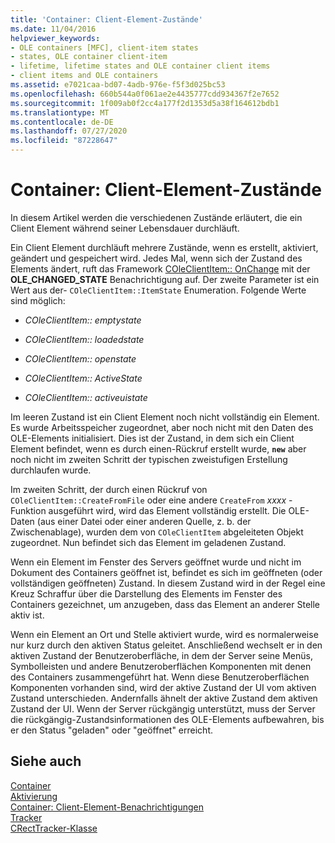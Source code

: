 ```yaml
---
title: 'Container: Client-Element-Zustände'
ms.date: 11/04/2016
helpviewer_keywords:
- OLE containers [MFC], client-item states
- states, OLE container client-item
- lifetime, lifetime states and OLE container client items
- client items and OLE containers
ms.assetid: e7021caa-bd07-4adb-976e-f5f3d025bc53
ms.openlocfilehash: 660b544a0f061ae2e4435777cdd934367f2e7652
ms.sourcegitcommit: 1f009ab0f2cc4a177f2d1353d5a38f164612bdb1
ms.translationtype: MT
ms.contentlocale: de-DE
ms.lasthandoff: 07/27/2020
ms.locfileid: "87228647"
---
```

# <a name="containers-client-item-states"></a>Container: Client-Element-Zustände

In diesem Artikel werden die verschiedenen Zustände erläutert, die ein Client Element während seiner Lebensdauer durchläuft.

Ein Client Element durchläuft mehrere Zustände, wenn es erstellt, aktiviert, geändert und gespeichert wird. Jedes Mal, wenn sich der Zustand des Elements ändert, ruft das Framework [COleClientItem:: OnChange](reference/coleclientitem-class.md#onchange) mit der **OLE_CHANGED_STATE** Benachrichtigung auf. Der zweite Parameter ist ein Wert aus der- `COleClientItem::ItemState` Enumeration. Folgende Werte sind möglich:

- *COleClientItem:: emptystate*

- *COleClientItem:: loadedstate*

- *COleClientItem:: openstate*

- *COleClientItem:: ActiveState*

- *COleClientItem:: activeuistate*

Im leeren Zustand ist ein Client Element noch nicht vollständig ein Element. Es wurde Arbeitsspeicher zugeordnet, aber noch nicht mit den Daten des OLE-Elements initialisiert. Dies ist der Zustand, in dem sich ein Client Element befindet, wenn es durch einen-Rückruf erstellt wurde, **`new`** aber noch nicht im zweiten Schritt der typischen zweistufigen Erstellung durchlaufen wurde.

Im zweiten Schritt, der durch einen Rückruf von `COleClientItem::CreateFromFile` oder eine andere `CreateFrom` *xxxx* -Funktion ausgeführt wird, wird das Element vollständig erstellt. Die OLE-Daten (aus einer Datei oder einer anderen Quelle, z. b. der Zwischenablage), wurden dem von `COleClientItem` abgeleiteten Objekt zugeordnet. Nun befindet sich das Element im geladenen Zustand.

Wenn ein Element im Fenster des Servers geöffnet wurde und nicht im Dokument des Containers geöffnet ist, befindet es sich im geöffneten (oder vollständigen geöffneten) Zustand. In diesem Zustand wird in der Regel eine Kreuz Schraffur über die Darstellung des Elements im Fenster des Containers gezeichnet, um anzugeben, dass das Element an anderer Stelle aktiv ist.

Wenn ein Element an Ort und Stelle aktiviert wurde, wird es normalerweise nur kurz durch den aktiven Status geleitet. Anschließend wechselt er in den aktiven Zustand der Benutzeroberfläche, in dem der Server seine Menüs, Symbolleisten und andere Benutzeroberflächen Komponenten mit denen des Containers zusammengeführt hat. Wenn diese Benutzeroberflächen Komponenten vorhanden sind, wird der aktive Zustand der UI vom aktiven Zustand unterschieden. Andernfalls ähnelt der aktive Zustand dem aktiven Zustand der UI. Wenn der Server rückgängig unterstützt, muss der Server die rückgängig-Zustandsinformationen des OLE-Elements aufbewahren, bis er den Status "geladen" oder "geöffnet" erreicht.

## <a name="see-also"></a>Siehe auch

[Container](containers.md)<br/>
[Aktivierung](activation-cpp.md)<br/>
[Container: Client-Element-Benachrichtigungen](containers-client-item-notifications.md)<br/>
[Tracker](trackers.md)<br/>
[CRectTracker-Klasse](reference/crecttracker-class.md)
